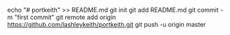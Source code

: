 echo "# portkeith" >> README.md
git init
git add README.md
git commit -m "first commit"
git remote add origin https://github.com/lashleykeith/portkeith.git
git push -u origin master
